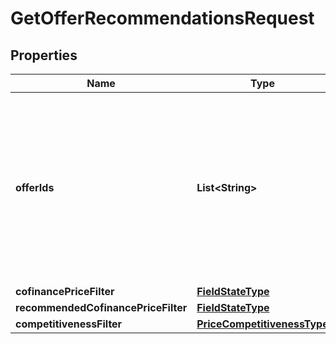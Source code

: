 

# GetOfferRecommendationsRequest

## Properties

Name | Type | Description | Notes
------------ | ------------- | ------------- | -------------
**offerIds** | **List&lt;String&gt;** | Идентификаторы товаров, информация о которых нужна. ⚠️ Не используйте это поле одновременно с остальными фильтрами. Если вы хотите воспользоваться фильтрами, оставьте поле пустым. |  [optional]
**cofinancePriceFilter** | [**FieldStateType**](FieldStateType.md) |  |  [optional]
**recommendedCofinancePriceFilter** | [**FieldStateType**](FieldStateType.md) |  |  [optional]
**competitivenessFilter** | [**PriceCompetitivenessType**](PriceCompetitivenessType.md) |  |  [optional]




